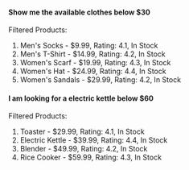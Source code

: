 #### Show me the available clothes below $30

Filtered Products:
1. Men's Socks - $9.99, Rating: 4.1, In Stock
2. Men's T-Shirt - $14.99, Rating: 4.2, In Stock
3. Women's Scarf - $19.99, Rating: 4.3, In Stock
4. Women's Hat - $24.99, Rating: 4.4, In Stock
5. Women's Sandals - $29.99, Rating: 4.2, In Stock

#### I am looking for a electric kettle below $60

Filtered Products:
1. Toaster - $29.99, Rating: 4.1, In Stock
2. Electric Kettle - $39.99, Rating: 4.4, In Stock
3. Blender - $49.99, Rating: 4.2, In Stock
4. Rice Cooker - $59.99, Rating: 4.3, In Stock
